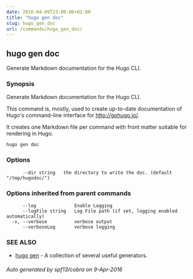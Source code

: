 ```yaml
---
date: 2016-04-09T23:00:06+02:00
title: "hugo gen doc"
slug: hugo_gen_doc
url: /commands/hugo_gen_doc/
---
```

## hugo gen doc

Generate Markdown documentation for the Hugo CLI.

### Synopsis


Generate Markdown documentation for the Hugo CLI.

This command is, mostly, used to create up-to-date documentation
of Hugo's command-line interface for http://gohugo.io/.

It creates one Markdown file per command with front matter suitable
for rendering in Hugo.

```
hugo gen doc
```

### Options

```
      --dir string   the directory to write the doc. (default "/tmp/hugodoc/")
```

### Options inherited from parent commands

```
      --log              Enable Logging
      --logFile string   Log File path (if set, logging enabled automatically)
  -v, --verbose          verbose output
      --verboseLog       verbose logging
```

### SEE ALSO
* [hugo gen](/commands/hugo_gen/)	 - A collection of several useful generators.

###### Auto generated by spf13/cobra on 9-Apr-2016
